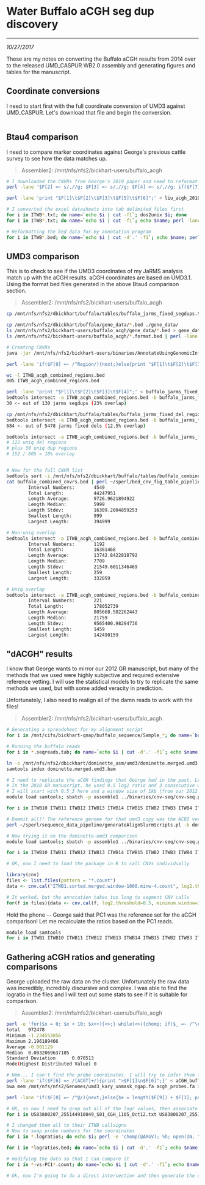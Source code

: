 # Water Buffalo aCGH seg dup discovery
---
*10/27/2017*

These are my notes on converting the Buffalo aCGH results from 2014 over to the released UMD_CASPUR WB2.0 assembly and generating figures and tables for the manuscript.

## Coordinate conversions

I need to start first with the full coordinate conversion of UMD3 against UMD_CASPUR. Let's download that file and begin the conversion.

```bash


```
## Btau4 comparison

I need to compare marker coordinates against George's previous cattle survey to see how the data matches up.

> Assembler2: /mnt/nfs/nfs2/bickhart-users/buffalo_acgh

```bash
# I downloaded the CNVRs from George's 2010 paper and need to reformat them
perl -lane '$F[2] =~ s/,//g; $F[3] =~ s/,//g; $F[4] =~ s/,//g; if($F[7] =~ /^\d+/){$F[7] =~ s/\%//g; $F[7] /= 100;} print join("\t", @F);' < liu_acgh_2010_btau4.tab > liu_acgh_2010_btau4.fixed.tab

perl -lane 'print "$F[1]\t$F[2]\t$F[3]\t$F[5]\t$F[6]";' < liu_acgh_2010_btau4.fixed.tab > liu_acgh_2010_btau4.fixed.bed

# I converted the excel datasheets into tab delimited files first
for i in ITWB*.txt; do name=`echo $i | cut -f1`; dos2unix $i; done
for i in ITWB*.txt; do name=`echo $i | cut -f1`; echo $name; perl -lane 'unless($F[0] =~ /\d+/){next;} $score = ($F[6] == 0)? $F[7]: $F[6]; $class = ($F[6] > 0)? "gain" : "loss"; print "$F[1]\t$F[2]\t$F[3]\t$score\t$class";' < $i > $name.bed; done

# Reformatting the bed data for my annotation program
for i in ITWB*.bed; do name=`echo $i | cut -d'.' -f1`; echo $name; perl -e '<>; while(<>){chomp; @s = split(/\t/); print "$s[0]\t$s[1]\t$s[2]\t$s[4]\t$s[3]\n";}' < $i > $name.format.bed; done
```


## UMD3 comparison

This is to check to see if the UMD3 coordinates of my JaRMS analysis match up with the aCGH results. aCGH coordinates are based on UMD3.1. Using the format bed files generated in the above Btau4 comparison section.

> Assembler2: /mnt/nfs/nfs2/bickhart-users/buffalo_acgh

```bash
cp /mnt/nfs/nfs2/dbickhart/buffalo/tables/buffalo_jarms_fixed_segdups.tab ./

cp /mnt/nfs/nfs2/dbickhart/buffalo/gene_data/*.bed ./gene_data/
ls /mnt/nfs/nfs2/bickhart-users/buffalo_acgh/gene_data/*.bed > gene_data/db_list
ls /mnt/nfs/nfs2/bickhart-users/buffalo_acgh/*.format.bed | perl -lane '@bsegs = split(/\//, $F[0]); @dsegs = split(/\./, $bsegs[-1]); print "$F[0]\t$dsegs[0]";' > animal_format_bed.list

# Creating CNVRs
java -jar /mnt/nfs/nfs2/bickhart-users/binaries/AnnotateUsingGenomicInfo/store/AnnotateUsingGenomicInfo.jar -d gene_data/db_list -i animal_format_bed.list -o ITWB_acgh_combined -t

perl -lane 'if($F[0] =~ /^Region/){next;}else{print "$F[1]\t$F[2]\t$F[3]\t$F[4]";}' < ITWB_acgh_combined_regions.tab > ITWB_acgh_combined_regions.bed

wc -l ITWB_acgh_combined_regions.bed
805 ITWB_acgh_combined_regions.bed

perl -lane 'print "$F[1]\t$F[2]\t$F[3]\t$F[4]";' < buffalo_jarms_fixed_segdups.tab > buffalo_jarms_fixed_segdups.bed
bedtools intersect -a ITWB_acgh_combined_regions.bed -b buffalo_jarms_fixed_segdups.bed -wa -wb | wc -l
30 <- out of 130 jarms segdups (23% overlap)

cp /mnt/nfs/nfs2/dbickhart/buffalo/tables/buffalo_jarms_fixed_del_regions.bed ./
bedtools intersect -a ITWB_acgh_combined_regions.bed -b buffalo_jarms_fixed_del_regions.bed -wa -wb | wc -l  
684 <- out of 5478 jarms fixed dels (12.5% overlap)

bedtools intersect -a ITWB_acgh_combined_regions.bed -b buffalo_jarms_fixed_del_regions.bed -wa | uniq | wc -l
# 122 uniq del regions
# plus 30 uniq dup regions
# 152 / 805 = 18% overlap


# Now for the full CNVR list
bedtools sort -i /mnt/nfs/nfs2/dbickhart/buffalo/tables/buffalo_combined_cnvrs.bed > buffalo_combined_cnvrs.bed
cat buffalo_combined_cnvrs.bed | perl ~/sperl/bed_cnv_fig_table_pipeline/bed_length_sum.pl
        Interval Numbers:       4549
        Total Length:           44247951
        Length Average:         9726.9621894922
        Length Median:          5999
        Length Stdev:           16309.2004859253
        Smallest Length:        999
        Largest Length:         394999

# Non-uniq overlap
bedtools intersect -a ITWB_acgh_combined_regions.bed -b buffalo_combined_cnvrs.bed | perl ~/sperl/bed_cnv_fig_table_pipeline/bed_length_sum.pl
        Interval Numbers:       1192
        Total Length:           16381468
        Length Average:         13742.8422818792
        Length Median:          7709
        Length Stdev:           21549.6011346469
        Smallest Length:        259
        Largest Length:         332059

# Uniq overlap
bedtools intersect -a ITWB_acgh_combined_regions.bed -b buffalo_combined_cnvrs.bed -wa | uniq | perl ~/sperl/bed_cnv_fig_table_pipeline/bed_length_sum.pl
        Interval Numbers:       221
        Total Length:           178052739
        Length Average:         805668.502262443
        Length Median:          21759
        Length Stdev:           9565400.98294736
        Smallest Length:        1459
        Largest Length:         142490159
```

## "dACGH" results

I know that George wants to mirror our 2012 GR manuscript, but many of the methods that we used were highly subjective and required extensive reference vetting. I will use the statistical models to try to replicate the same methods we used, but with some added veracity in prediction.

Unfortunately, I also need to realign all of the damn reads to work with the files!

> Assembler2: /mnt/nfs/nfs2/bickhart-users/buffalo_acgh

```bash
# Generating a spreadsheet for my alignment script
for i in /mnt/cifs/bickhart-qnap/buffalo_sequence/Sample_*; do name=`basename $i | cut -d'_' -f2`; echo $name; perl -e 'chomp @ARGV; @f = `ls $ARGV[0]`; %h; foreach $b (grep(/.+gz$/, @f)){chomp $b; @bsegs = split(/[\._]/, $b); $h{$bsegs[2]}->{$bsegs[4]}->{$bsegs[3]} = $b;} foreach my $l (keys(%h)){foreach my $n (keys(%{$h{$l}})){print "$ARGV[0]\/$h{$l}->{$n}->{R1}\t$ARGV[0]\/$h{$l}->{$n}->{R2}\t$ARGV[1]\t$ARGV[1]\n";}}' $i $name > $name.seqreads.tab; done

# Running the buffalo reads
for i in *.seqreads.tab; do name=`echo $i | cut -d'.' -f1`; echo $name; perl ~/sperl/sequence_data_pipeline/generateAlignSlurmScripts.pl -b $name -t $i -f umd3_kary_unmask_ngap.fa -m -p assemble1; done

ln -s /mnt/nfs/nfs2/dbickhart/dominette_asm/umd3/dominette.merged.umd3.bam
samtools index dominette.merged.umd3.bam

# I need to replicate the aCGH findings that George had in the past. Let's use similar settings.
# In the 2010 GR manuscript, he used 0.5 log2 ratio and 3 consecutive windows (0.5_3) as well as 0.3_5 and 0.3_3. 
# I will start with 0.5_3 here and a window size of 1kb (from our 2012 GR manuscript)
module load samtools; sbatch -p assemble1 ../binaries/cnv-seq/cnv-seq.pl --test ITWB1/ITWB1/ITWB1.sorted.merged.bam --ref dominette.merged.umd3.bam --window-size 1000 --genome-size 2800000000 --annotate

for i in ITWB10 ITWB11 ITWB12 ITWB13 ITWB14 ITWB15 ITWB2 ITWB3 ITWB4 ITWB5 ITWB6 ITWB7 ITWB9 PC1; do echo $i; sbatch -p assemble1 ../binaries/cnv-seq/cnv-seq.pl --test $i/$i/$i.sorted.merged.bam --ref dominette.merged.umd3.bam --window-size 1000 --genome-size 2800000000 --annotate; done

# Dammit all!! The reference genome for that umd3 copy was the NCBI version!
perl ~/sperl/sequence_data_pipeline/generateAlignSlurmScripts.pl -b dominette -t dominette_sequence_files.tab -f umd3_kary_unmask_ngap.fa -p assemble1 -m

# Now trying it on the dominette-umd3 comparison
module load samtools; sbatch -p assemble1 ../binaries/cnv-seq/cnv-seq.pl --test ITWB1/ITWB1/ITWB1.sorted.merged.bam --ref dominette/dominette/dominette.sorted.merged.bam --window-size 1000 --genome-size 2800000000 --annotate

for i in ITWB10 ITWB11 ITWB12 ITWB13 ITWB14 ITWB15 ITWB2 ITWB3 ITWB4 ITWB5 ITWB6 ITWB7 ITWB9 PC1; do echo $i; sbatch -p assemble1 ../binaries/cnv-seq/cnv-seq.pl --test $i/$i/$i.sorted.merged.bam --ref dominette/dominette/dominette.sorted.merged.bam --window-size 1000 --genome-size 2800000000 --annotate; done

# OK, now I need to load the package in R to call CNVs individually
```

```R
library(cnv)
files <- list.files(pattern = "*.count")
data <- cnv.cal("ITWB1.sorted.merged.window-1000.minw-4.count", log2.threshold=0.5, minimum.window=3, annotate=TRUE)

# It worked, but the annotation takes too long to segment CNV calls
for(f in files){data <- cnv.cal(f, log2.threshold=0.5, minimum.window=3, annotate=FALSE); write.table(data, file=paste0(f, ".tab"), sep="\t", quote=FALSE);}
```

Hold the phone -- George said that PC1 was the reference set for the aCGH comparison! Let me recalculate the ratios based on the PC1 reads.

```bash
module load samtools
for i in ITWB1 ITWB10 ITWB11 ITWB12 ITWB13 ITWB14 ITWB15 ITWB2 ITWB3 ITWB4 ITWB5 ITWB6 ITWB7 ITWB9; do echo $i; sbatch -p assemble1 ../binaries/cnv-seq/cnv-seq.pl --test $i/$i/$i.sorted.merged.bam --ref PC1/PC1/PC1.sorted.merged.bam --window-size 1000 --genome-size 2800000000; done

```

## Gathering aCGH ratios and generating comparisons

George uploaded the raw data on the cluster. Unfortunately the raw data was incredibly, incredibly discursive and complex. I was able to find the logratio in the files and I will test out some stats to see if it is suitable for comparison.

> Assembler2: /mnt/nfs/nfs2/bickhart-users/buffalo_acgh
 
```bash
perl -e 'for($x = 0; $x < 10; $x++){<>;} while(<>){chomp; if($_ =~ /^\#/){next;} @s = split(/\t/); printf("%.10g\n", $s[15]);}' < aCGH_buffalo/US83800207_255144910001_S01_CGH_1105_Oct12.txt |  perl ~/sperl/bed_cnv_fig_table_pipeline/statStd.pl
total   972478
Minimum -1.234553856
Maximum 2.196189466
Average -0.001129
Median  0.0032069637105
Standard Deviation      0.070513
Mode(Highest Distributed Value) 0

# Hmm... I can't find the probe coordinates. I will try to infer them from the probe sequence 
perl -lane 'if($F[6] =~ /[ACGT]+/){print ">$F[1]\n$F[6]";}' < aCGH_buffalo/US83800207_255144910001_S01_CGH_1105_Oct12.txt > acgh_probes.fa
bwa mem /mnt/nfs/nfs2/Genomes/umd3_kary_unmask_ngap.fa acgh_probes.fa > acgh_probes.umd3.sam

perl -lane 'if($F[0] =~ /^@/){next;}else{$e = length($F[9]) + $F[3]; print "$F[2]\t$F[3]\t$e\t$F[0]";}' < acgh_probes.umd3.sam > acgh_probes.umd3.bed

# OK, so now I need to grep out all of the logr values, then associate them with specific coordinates
for i in US83800207_255144910049_S01_CGH_1105_Oct12.txt US83800207_255144910050_S01_CGH_1105_Oct12.txt US83800207_255144910090_S01_CGH_1105_Oct12.txt US83800207_255144910091_S01_CGH_1105_Oct12.txt US83800207_255144910092_S01_CGH_1105_Oct12.txt US83800207_255144910093_S01_CGH_1105_Oct12.txt US83800207_255144910094_S01_CGH_1105_Oct12.txt US83800207_255144910095_S01_CGH_1105_Oct12.txt US83800207_255144910096_S01_CGH_1105_Oct12.txt US83800207_255144910097_S01_CGH_1105_Oct12.txt US83800207_255144910098_S01_CGH_1105_Oct12.txt US83800207_255144910099_S01_CGH_1105_Oct12.txt US83800207_255144910103_S01_CGH_1105_Oct12.txt US83800207_255144910104_S01_CGH_1105_Oct12.txt; do name=`echo $i | cut -d'_' -f1,2`; echo $name; perl -e 'for($x = 0; $x < 10; $x++){<>;} while(<>){chomp; if($_ =~ /^\#/){next;} @s = split(/\t/); printf("%s\t%.10g\n", $s[1], $s[15]);}' < aCGH_buffalo/$i > $name.logratios; done

# I changed them all to their ITWB callsigns
# Now to swap probe numbers for the coordinates
for i in *.logratios; do echo $i; perl -e 'chomp(@ARGV); %h; open(IN, "< $ARGV[0]"); while(<IN>){chomp; @s = split(/\t/); $h{$s[3]} = [$s[0], $s[1], $s[2]];} close IN; open(IN, "< $ARGV[1]"); while(<IN>){chomp; @s = split(/\t/); if(exists($h{$s[0]})){print join("\t", @{$h{$s[0]}}) . "\t$s[1]\n";}}' acgh_probes.umd3.bed $i > $i.bed; done

for i in *logratios.bed; do name=`echo $i | cut -d'.' -f1`; echo $name; bedtools sort -i $i > $name.logratios.sorted.bed; done

# modifying the data so that I can compare it
for i in *-vs-PC1*.count; do name=`echo $i | cut -d'.' -f1`; echo $name; mv $i $name.sorted.merged.window-1000.minw-4.count; done

# Ok, now I'm going to do a direct intersection and then generate the data comparison

```